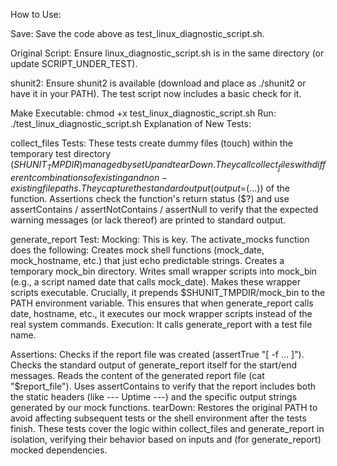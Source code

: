 How to Use:

Save: Save the code above as test_linux_diagnostic_script.sh.

Original Script: Ensure linux_diagnostic_script.sh is in the same directory (or update SCRIPT_UNDER_TEST).

shunit2: Ensure shunit2 is available (download and place as ./shunit2 or have it in your PATH). The test script now includes a basic check for it.

Make Executable: chmod +x test_linux_diagnostic_script.sh
Run: ./test_linux_diagnostic_script.sh
Explanation of New Tests:

collect_files Tests:
These tests create dummy files (touch) within the temporary test directory ($SHUNIT_TMPDIR) managed by setUp and tearDown.
They call collect_files with different combinations of existing and non-existing file paths.
They capture the standard output (output=$(...)) of the function.
Assertions check the function's return status ($?) and use assertContains / assertNotContains / assertNull to verify that the expected warning messages (or lack thereof) are printed to standard output.

generate_report Test:
Mocking: This is key. The activate_mocks function does the following:
Creates mock shell functions (mock_date, mock_hostname, etc.) that just echo predictable strings.
Creates a temporary mock_bin directory.
Writes small wrapper scripts into mock_bin (e.g., a script named date that calls mock_date).
Makes these wrapper scripts executable.
Crucially, it prepends $SHUNIT_TMPDIR/mock_bin to the PATH environment variable. This ensures that when generate_report calls date, hostname, etc., it executes our mock wrapper scripts instead of the real system commands.
Execution: It calls generate_report with a test file name.

Assertions:
Checks if the report file was created (assertTrue "[ -f ... ]").
Checks the standard output of generate_report itself for the start/end messages.
Reads the content of the generated report file (cat "$report_file").
Uses assertContains to verify that the report includes both the static headers (like --- Uptime ---) and the specific output strings generated by our mock functions.
tearDown: Restores the original PATH to avoid affecting subsequent tests or the shell environment after the tests finish.
These tests cover the logic within collect_files and generate_report in isolation, verifying their behavior based on inputs and (for generate_report) mocked dependencies.